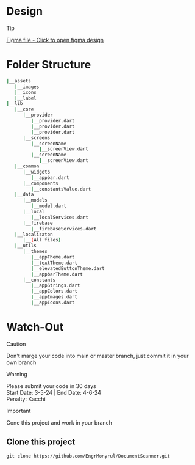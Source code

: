 # Design
> [!TIP]
> [Figma file - Click to open figma design](https://www.figma.com/community/file/1218823989467855715)

# Folder Structure

```bash
|__assets
   |__images
   |__icons
   |__label  
|__lib
   |__core
      |__provider
         |__provider.dart
         |__provider.dart
         |__provider.dart
      |__screens
         |__screenName
            |__screenView.dart
         |__screenName
            |__screenView.dart  
   |__common
      |__widgets
         |__appbar.dart
      |__components
         |__constantsValue.dart  
   |__data
      |__models
         |__model.dart
      |__local
         |__localServices.dart
      |__firebase
         |__firebaseServices.dart  
   |__localizaton
      |__(All files)  
   |__utils
      |__themes
         |__appTheme.dart
         |__textTheme.dart
         |__elevatedButtonTheme.dart
         |__appbarTheme.dart  
      |__constants
         |__appStrings.dart
         |__appColors.dart
         |__appImages.dart
         |__appIcons.dart
```

# Watch-Out
> [!CAUTION]
> Don't marge your code into main or master branch, just commit it in your own branch

> [!WARNING]
> Please submit your code in 30 days  
> Start Date: 3-5-24 | End Date: 4-6-24  
> Penalty: Kacchi

> [!IMPORTANT]
> Cone this project and work in your branch

## Clone this project
```shell 
git clone https://github.com/EngrMonyrul/DocumentScanner.git
```